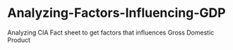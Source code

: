 # Analyzing-Factors-Influencing-GDP
Analyzing CIA Fact sheet to get factors that influences Gross Domestic Product
